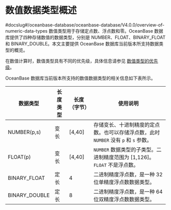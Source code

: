 数值数据类型概述 
=============================
#docslug#/oceanbase-database/oceanbase-database/V4.0.0/overview-of-numeric-data-types
数值类型用于存储定点数、浮点数和零。OceanBase 数据库提供了四种存储数值的数据类型，分别是 NUMBER、FLOAT、BINARY_FLOAT 和 BINARY_DOUBLE。本文主要提供 OceanBase 数据库当前版本所支持数据类型的概览。

在数值计算时，数值类型具有不同的优先级，具体信息请参见 [数值类型的优先级](../3.numeric-data-type/5.numeric-priority.md)。

OceanBase 数据库当前版本所支持的数值数据类型的相关信息如下表所示。


|   **数据类型**    | 长度类型 | **长度（字节）** |                       **使用说明**                       |
|---------------|------|------------|------------------------------------------------------|
| NUMBER(p,s)   | 变长   | \[4,40\]   | 存储变长、十进制精度的定点数。也可以存储浮点数，此时 `NUMBER` 没有 `p` 和 `s` 参数。 |
| FLOAT(p)      | 变长   | \[4,40\]   | `NUMBER` 数据类型的子类型。二进制精度范围为 \[1,126\]。`FLOAT` 不是浮点数。  |
| BINARY_FLOAT  | 定长   | 4          | 二进制精度浮点数，是一种 32 位单精度浮点数数据类型。                         |
| BINARY_DOUBLE | 定长   | 8          | 二进制精度浮点数，是一种 64 位双精度浮点数数据类型。                         |


